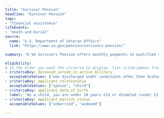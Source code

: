 ```yaml
---
title: "Survivor Pension"
headline: "Survivor Pension"
tags: 
- "financial assistance"
lifeEvents: 
- "death-and-burial"
source:
  name: "U.S. Department of Veteran Affairs"
  link: "https://www.va.gov/pension/survivors-pension/"

summary: "A VA Survivors Pension offers monthly payments to qualified surviving spouses and unmarried dependent children of wartime Veterans who meet certain income and net worth limits."

eligibility:
# In the order you want the criteria to display, list criteriaKeys from the csv here, each followed by a comma-separated list of which values indicate eligibility for that criteria. Wrap individual values in quotes if they have inner commas.
- criteriaKey: deceased_served_in_active_military
  acceptableValues: ["was discharged under conditions other than dishonorable"]
- criteriaKey: applicant_relationship
  acceptableValues: ["spouse", "child"]
- criteriaKey: applicant_date_of_birth
  label: "As a child, you are under 18 years old or disabled (under 23 years old if attending a VA-approved school)."
- criteriaKey: applicant_marital_status
  acceptableValues: ["unmarried", "widowed"]

---
```


